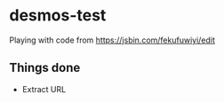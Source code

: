 # desmos-test
Playing with code from https://jsbin.com/fekufuwiyi/edit

## Things done

- Extract URL